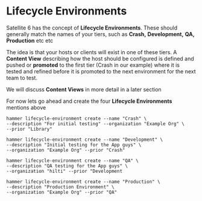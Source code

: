 # Lifecycle Environments

Satellite 6 has the concept of **Lifecycle Environments**. These should generally match the names of your tiers, such as **Crash,** **Development,** **QA,** **Production** etc etc

The idea is that your hosts or clients will exist in one of these tiers. A **Content View** describing how the host should be configured is defined and pushed or **promoted** to the first tier (Crash in our example) where it is tested and refined before it is promoted to the next environment for the next team to test.

We will discuss **Content Views** in more detail in a later section

For now lets go ahead and create the four **Lifecycle Environments** mentions above


```
hammer lifecycle-environment create --name "Crash" \
--description "For initial testing" --organization "Example Org" \
--prior "Library"

hammer lifecycle-environment create --name "Development" \
--description "Initial testing for the App guys" \
--organization "Example Org" --prior "Crash"

hammer lifecycle-environment create --name "QA" \
--description "QA testing for the App guys" \
--organization "hilti" --prior "Development

hammer lifecycle-environment create --name "Production" \
--description "Production Environment" \
--organization "Example Org" --prior "QA"
```
